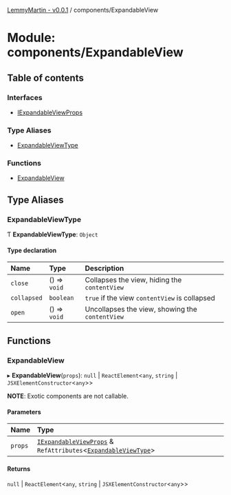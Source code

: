 [LemmyMartin - v0.0.1](../README.md) / components/ExpandableView

# Module: components/ExpandableView

## Table of contents

### Interfaces

- [IExpandableViewProps](../interfaces/components_ExpandableView.IExpandableViewProps.md)

### Type Aliases

- [ExpandableViewType](components_ExpandableView.md#expandableviewtype)

### Functions

- [ExpandableView](components_ExpandableView.md#expandableview)

## Type Aliases

### ExpandableViewType

Ƭ **ExpandableViewType**: `Object`

#### Type declaration

| Name | Type | Description |
| :------ | :------ | :------ |
| `close` | () => `void` | Collapses the view, hiding the `contentView` |
| `collapsed` | `boolean` | `true` if the view `contentView` is collapsed |
| `open` | () => `void` | Uncollapses the view, showing the `contentView` |

## Functions

### ExpandableView

▸ **ExpandableView**(`props`): ``null`` \| `ReactElement`<`any`, `string` \| `JSXElementConstructor`<`any`\>\>

**NOTE**: Exotic components are not callable.

#### Parameters

| Name | Type |
| :------ | :------ |
| `props` | [`IExpandableViewProps`](../interfaces/components_ExpandableView.IExpandableViewProps.md) & `RefAttributes`<[`ExpandableViewType`](components_ExpandableView.md#expandableviewtype)\> |

#### Returns

``null`` \| `ReactElement`<`any`, `string` \| `JSXElementConstructor`<`any`\>\>
